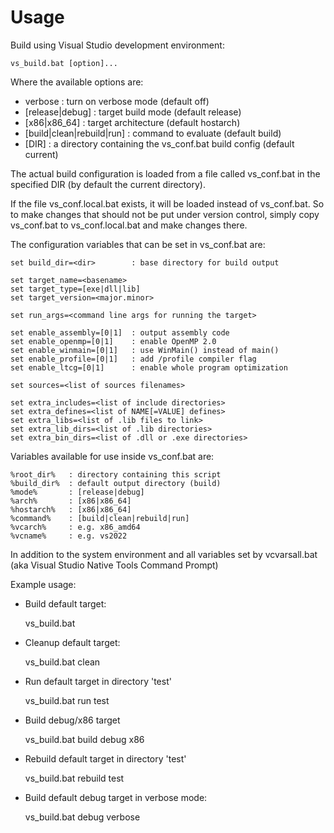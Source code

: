 # Usage


Build using Visual Studio development environment:

    vs_build.bat [option]...

Where the available options are:

 - verbose                   : turn on verbose mode (default off)
 - [release|debug]           : target build mode    (default release)
 - [x86|x86_64]              : target architecture  (default hostarch)
 - [build|clean|rebuild|run] : command to evaluate  (default build)
 - [DIR]                     : a directory containing the vs_conf.bat build config  (default current)


The actual build configuration is loaded from a file called vs_conf.bat
in the specified DIR (by default the current directory).

If the file vs_conf.local.bat exists, it will be loaded instead of
vs_conf.bat.  So to make changes that should not be put under version
control, simply copy vs_conf.bat to vs_conf.local.bat and make 
changes there.

The configuration variables that can be set in vs_conf.bat are:

    set build_dir=<dir>        : base directory for build output

    set target_name=<basename>
    set target_type=[exe|dll|lib]
    set target_version=<major.minor>

    set run_args=<command line args for running the target>

    set enable_assembly=[0|1]  : output assembly code
    set enable_openmp=[0|1]    : enable OpenMP 2.0
    set enable_winmain=[0|1]   : use WinMain() instead of main()
    set enable_profile=[0|1]   : add /profile compiler flag
    set enable_ltcg=[0|1]      : enable whole program optimization

    set sources=<list of sources filenames>

    set extra_includes=<list of include directories>
    set extra_defines=<list of NAME[=VALUE] defines>
    set extra_libs=<list of .lib files to link>
    set extra_lib_dirs=<list of .lib directories>
    set extra_bin_dirs=<list of .dll or .exe directories>


Variables available for use inside vs_conf.bat are:

    %root_dir%   : directory containing this script
    %build_dir%  : default output directory (build)
    %mode%       : [release|debug]
    %arch%       : [x86|x86_64]
    %hostarch%   : [x86|x86_64]
    %command%    : [build|clean|rebuild|run]
    %vcarch%     : e.g. x86_amd64
    %vcname%     : e.g. vs2022

In addition to the system environment and all variables set by
vcvarsall.bat (aka Visual Studio Native Tools Command Prompt)


Example usage:

- Build default target:

    vs_build.bat

- Cleanup default target:

    vs_build.bat clean

- Run default target in directory 'test'

    vs_build.bat run test

- Build debug/x86 target

    vs_build.bat build debug x86

- Rebuild default target in directory 'test'

    vs_build.bat rebuild test

- Build default debug target in verbose mode:

    vs_build.bat debug verbose




